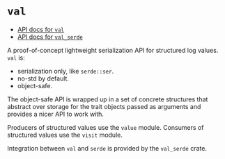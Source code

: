 # `val`

- [API docs for `val`](https://kodraus.github.io/val/val/index.html)
- [API docs for `val_serde`](https://kodraus.github.io/val/val_serde/index.html)

A proof-of-concept lightweight serialization API for structured log values. `val` is:

- serialization only, like `serde::ser`.
- no-std by default.
- object-safe.

The object-safe API is wrapped up in a set of concrete structures that abstract over storage for the trait objects passed as arguments and provides a nicer API to work with.

Producers of structured values use the `value` module. Consumers of structured values use the `visit` module.

Integration between `val` and `serde` is provided by the `val_serde` crate.
